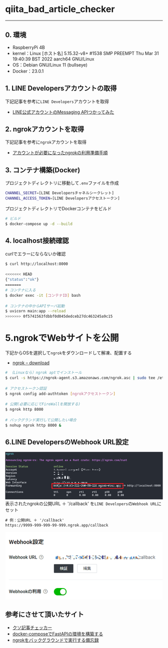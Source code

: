 # qiita_bad_article_checker
---

## 0. 環境
- RaspberryPi 4B
- kernel：Linux [ホスト名] 5.15.32-v8+ #1538 SMP PREEMPT Thu Mar 31 19:40:39 BST 2022 aarch64 GNU/Linux
- OS：Debian GNU/Linux 11 (bullseye)
- Docker：23.0.1

## 1. LINE Developersアカウントの取得
下記記事を参考に`LINE Developers`アカウントを取得
- [LINE公式アカウントのMessaging APIつかってみた](https://qiita.com/sugimon/items/6c54cb17864c5fd33ddc)

## 2. ngrokアカウントを取得
下記記事を参考に`ngrok`アカウントを取得
- [アカウントが必要になったngrokの利用準備手順](https://zenn.dev/protoout/articles/47-ngrok-setup-2022)

## 3. コンテナ構築(Docker)
プロジェクトディレクトリに移動して`.env`ファイルを作成
```bash
CHANNEL_SECRET=[LINE Developersチャネルシークレット]
CHANNEL_ACCESS_TOKEN=[LINE Developersアクセストークン]
```

プロジェクトディレクトリでDockerコンテナをビルド
```bash
# ビルド
$ docker-compose up -d --build
```

## 4. localhost接続確認
curlでエラーにならないか確認
```bash
$ curl http://localhost:8000

<<<<<<< HEAD
{"status":"ok"}
=======
# コンテナに入る
$ docker exec -it [コンテナID] bash

# コンテナの中からAPIサーバ起動
$ uvicorn main:app --reload
>>>>>>> 0f5741563fdbbf0d045dedceb27dc463245a9c15
```

# 5.ngrokでWebサイトを公開
下記からOSを選択して`ngrok`をダウンロードして解凍、配置する
- [ngrok – download](https://ngrok.com/download)

```bash
# （Linuxなら）ngrok aptでインストール
$ curl -s https://ngrok-agent.s3.amazonaws.com/ngrok.asc | sudo tee /etc/apt/trusted.gpg.d/ngrok.asc >/dev/null && echo "deb https://ngrok-agent.s3.amazonaws.com buster main" | sudo tee /etc/apt/sources.list.d/ngrok.list && sudo apt update && sudo apt install ngrok

# アクセストークン認証
$ ngrok config add-authtoken [ngrokアクセストークン]

# 公開(必要に応じてFireWallを開放する)
$ ngrok http 8000

# バックグランド実行して公開したい場合
$ nohup ngrok http 8000 &
```

## 6.LINE DevelopersのWebhook URL設定
![](imgs/2023-05-01-13-57-13.png)
表示されたngrokの公開URL ＋ '/callback' を`LINE Developers`の`Webhook URL`にセット
```
# 例：公開URL ＋ '/callback'
https://9999-999-999-99-999.ngrok.app/callback
```
![](imgs/2023-05-02-00-46-08.png)


## 参考にさせて頂いたサイト
- [クソ記事チェッカー](https://qiita.com/watanabe-tsubasa/items/6904aa771276c554645e?utm_campaign=popular_items&utm_medium=twitter&utm_source=dlvr.it)
- [docker-composeでFastAPIの環境を構築する](https://qiita.com/kurodenwa/items/653c7b74f2f8ba5b7c0d)
- [ngrokをバックグラウンドで実行する備忘録](https://qiita.com/charokoukuu/items/bc7b7c3e67b9c8b8e047)
